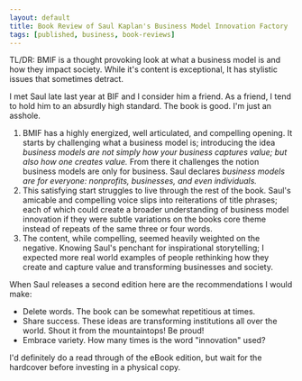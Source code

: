```yaml
---
layout: default
title: Book Review of Saul Kaplan's Business Model Innovation Factory
tags: [published, business, book-reviews]
---
```

TL/DR: BMIF is a thought provoking look at what a business model is and how they
impact society. While it's content is exceptional, It has stylistic issues that
sometimes detract.

I met Saul late last year at BIF and I consider him a friend. As a friend, I
tend to hold him to an absurdly high standard. The book is good. I'm just an
asshole.

1. BMIF has a highly energized, well articulated, and compelling opening. It
starts by challenging what a business model is; introducing the idea *business
models are not simply how your business captures value; but also how one creates
value.* From there it challenges the notion business models are only for
business. Saul declares *business models are for everyone: nonprofits,
businesses, and even individuals.*
2. This satisfying start struggles to live through the rest of the book. Saul's
amicable and compelling voice slips into reiterations of title phrases; each of
which could create a broader understanding of business model innovation if they
were subtle variations on the books core theme instead of repeats of the same
three or four words.
3. The content, while compelling, seemed heavily weighted on the negative.
Knowing Saul's penchant for inspirational storytelling; I expected more real
world examples of people rethinking how they create and capture value and
transforming businesses and society.

When Saul releases a second edition here are the recommendations I would make:

* Delete words. The book can be somewhat repetitious at times.
* Share success. These ideas are transforming institutions all over the world.
Shout it from the mountaintops! Be proud!
* Embrace variety. How many times is the word "innovation" used?

I'd definitely do a read through of the eBook edition, but wait for the
hardcover before investing in a physical copy.

